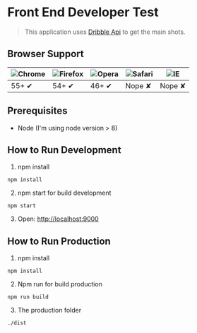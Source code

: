 # Front End Developer Test

> This application uses [Dribble Api](http://developer.dribbble.com/v1/) to get the main shots.

## Browser Support

![Chrome](https://cloud.githubusercontent.com/assets/398893/3528328/23bc7bc4-078e-11e4-8752-ba2809bf5cce.png) | ![Firefox](https://cloud.githubusercontent.com/assets/398893/3528329/26283ab0-078e-11e4-84d4-db2cf1009953.png) | ![Opera](https://cloud.githubusercontent.com/assets/398893/3528330/27ec9fa8-078e-11e4-95cb-709fd11dac16.png) | ![Safari](https://cloud.githubusercontent.com/assets/398893/3528331/29df8618-078e-11e4-8e3e-ed8ac738693f.png) | ![IE](https://cloud.githubusercontent.com/assets/398893/3528325/20373e76-078e-11e4-8e3a-1cb86cf506f0.png) |
--- | --- | --- | --- | --- |
55+ ✔ | 54+ ✔ | 46+ ✔ |Nope ✘| Nope ✘ |

## Prerequisites
- Node  (I'm using node version > 8)

## How to Run Development
1. npm install
```
npm install
```
2. npm start for build development
```
npm start
```
3. Open: [http://localhost:9000](http://localhost:9000)


## How to Run Production
1. npm install
```
npm install
```
2. Npm run for build production
```
npm run build
```

3. The production folder
```
./dist
```
